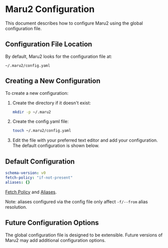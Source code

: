 # Maru2 Configuration

This document describes how to configure Maru2 using the global configuration file.

## Configuration File Location

By default, Maru2 looks for the configuration file at:

```text
~/.maru2/config.yaml
```

## Creating a New Configuration

To create a new configuration:

1. Create the directory if it doesn't exist:

   ```sh
   mkdir -p ~/.maru2
   ```

2. Create the config.yaml file:

   ```sh
   touch ~/.maru2/config.yaml
   ```

3. Edit the file with your preferred text editor and add your configuration. The default configuration is shown below.

## Default Configuration

```yaml
schema-version: v0
fetch-policy: "if-not-present"
aliases: {}
```

[Fetch Policy](./cli.md#fetch-policy) and [Aliases](./syntax.md#package-url-aliases).

Note: aliases configured via the config file only affect `-f/--from` alias resolution.

## Future Configuration Options

The global configuration file is designed to be extensible. Future versions of Maru2 may add additional configuration options.
